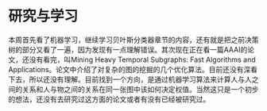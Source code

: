 # 研究与学习
本周首先看了机器学习，继续学习贝叶斯分类器章节的内容，还有就是把之前决策树的部分又看了一遍，因为发现有一点理解错误。其次现在正在看一篇AAAI的论文，还没有看完，叫Mining Heavy Temporal Subgraphs: Fast Algorithms and Applications。论文中介绍了对复杂的图的挖掘的几个优化算法。目前还没有深看下去，所以还没有理解。目前找到一个方向，是通过机器学习算法来计算人与人之间的关系和人与物之间的关系在同一张图中该如何决定权值。当然这只是一个初步的想法，还没有去研究过这方面的论文或者有没有已经被研究过。
